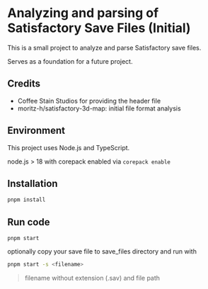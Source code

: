 # Analyzing and parsing of Satisfactory Save Files (Initial)

This is a small project to analyze and parse Satisfactory save files.

Serves as a foundation for a future project.

## Credits

- Coffee Stain Studios for providing the header file
- moritz-h/satisfactory-3d-map: initial file format analysis

## Environment

This project uses Node.js and TypeScript.

node.js > 18
with corepack enabled via `corepack enable`

## Installation
```bash
pnpm install
```

## Run code
```basg
pnpm start
```

optionally copy your save file to save_files directory and run with
```bash
pnpm start -s <filename>
```
> filename without extension (.sav) and file path